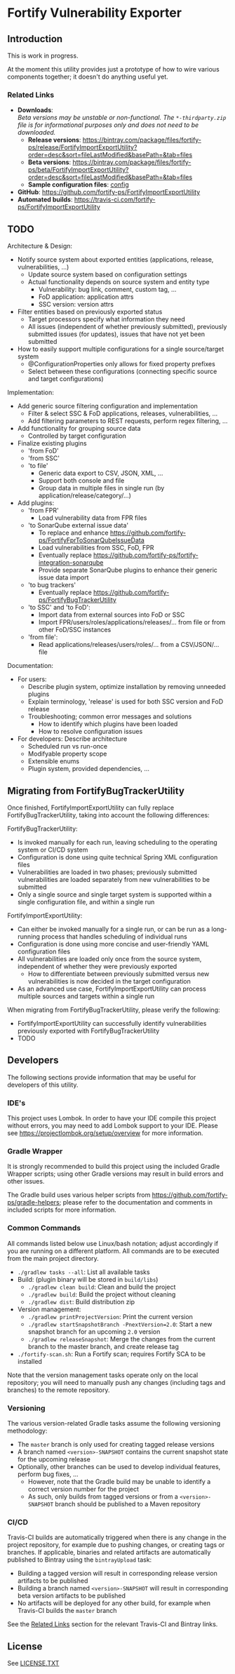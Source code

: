 <x-tag-head>
<x-tag-meta http-equiv="X-UA-Compatible" content="IE=edge"/>

<x-tag-script language="JavaScript"><!--
<X-INCLUDE url="https://cdn.jsdelivr.net/gh/highlightjs/cdn-release@10.0.0/build/highlight.min.js"/>
--></x-tag-script>

<x-tag-script language="JavaScript"><!--
<X-INCLUDE url="https://ajax.googleapis.com/ajax/libs/jquery/3.4.1/jquery.min.js" />
--></x-tag-script>

<x-tag-script language="JavaScript"><!--
<X-INCLUDE url="${gradleHelpersLocation}/spa_readme.js" />
--></x-tag-script>

<x-tag-style><!--
<X-INCLUDE url="https://cdn.jsdelivr.net/gh/highlightjs/cdn-release@10.0.0/build/styles/github.min.css" />
--></x-tag-style>

<x-tag-style><!--
<X-INCLUDE url="${gradleHelpersLocation}/spa_readme.css" />
--></x-tag-style>
</x-tag-head>

# Fortify Vulnerability Exporter

## Introduction

This is work in progress. 

At the moment this utility provides just a prototype of how to wire various components
together; it doesn't do anything useful yet.
  
### Related Links

* **Downloads**:  
  _Beta versions may be unstable or non-functional. The `*-thirdparty.zip` file is for informational purposes only and does not need to be downloaded._
	* **Release versions**: https://bintray.com/package/files/fortify-ps/release/FortifyImportExportUtility?order=desc&sort=fileLastModified&basePath=&tab=files  
	* **Beta versions**: https://bintray.com/package/files/fortify-ps/beta/FortifyImportExportUtility?order=desc&sort=fileLastModified&basePath=&tab=files
	* **Sample configuration files**: [config](config)
* **GitHub**: https://github.com/fortify-ps/FortifyImportExportUtility
* **Automated builds**: https://travis-ci.com/fortify-ps/FortifyImportExportUtility


## TODO

Architecture & Design:

* Notify source system about exported entities (applications, release, vulnerabilities, ...)
    * Update source system based on configuration settings 
    * Actual functionality depends on source system and entity type
        * Vulnerability: bug link, comment, custom tag, ...
        * FoD application: application attrs
        * SSC version: version attrs
* Filter entities based on previously exported status
	* Target processors specify what information they need
	* All issues (independent of whether previously submitted), previously submitted issues (for updates), issues that have not yet been submitted
* How to easily support multiple configurations for a single source/target system
    * @ConfigurationProperties only allows for fixed property prefixes
    * Select between these configurations (connecting specific source and target configurations) 

Implementation:

* Add generic source filtering configuration and implementation
    * Filter & select SSC & FoD applications, releases, vulnerabilities, ...
    * Add filtering parameters to REST requests, perform regex filtering, ...
* Add functionality for grouping source data
    * Controlled by target configuration
* Finalize existing plugins
    * 'from FoD'
    * 'from SSC'
    * 'to file'
        * Generic data export to CSV, JSON, XML, ...
        * Support both console and file
        * Group data in multiple files in single run (by application/release/category/...)
* Add plugins:
    * 'from FPR'
        * Load vulnerability data from FPR files
    * 'to SonarQube external issue data'
        * To replace and enhance https://github.com/fortify-ps/FortifyFprToSonarQubeIssueData
        * Load vulnerabilities from SSC, FoD, FPR
        * Eventually replace https://github.com/fortify-ps/fortify-integration-sonarqube
        * Provide separate SonarQube plugins to enhance their generic issue data import
    * 'to bug trackers'
        * Eventually replace https://github.com/fortify-ps/FortifyBugTrackerUtility
    * 'to SSC' and 'to FoD': 
        * Import data from external sources into FoD or SSC
        * Import FPR/users/roles/applications/releases/... from file or from other FoD/SSC instances
    * 'from file': 
        * Read applications/releases/users/roles/... from a CSV/JSON/... file


Documentation:

* For users: 
    * Describe plugin system, optimize installation by removing unneeded plugins
	* Explain terminology, 'release' is used for both SSC version and FoD release
	* Troubleshooting; common error messages and solutions
	    * How to identify which plugins have been loaded
		* How to resolve configuration issues
* For developers: Describe architecture
	* Scheduled run vs run-once
	* Modifyable property scope
	* Extensible enums
	* Plugin system, provided dependencies, ...
	

## Migrating from FortifyBugTrackerUtility

Once finished, FortifyImportExportUtility can fully replace FortifyBugTrackerUtility, taking into account
the following differences:

FortifyBugTrackerUtility:
* Is invoked manually for each run, leaving scheduling to the operating system or CI/CD system
* Configuration is done using quite technical Spring XML configuration files
* Vulnerabilities are loaded in two phases; previously submitted vulnerabilities are loaded separately from new vulnerabilities to be submitted
* Only a single source and single target system is supported within a single configuration file, and within a single run

FortifyImportExportUtility:
* Can either be invoked manually for a single run, or can be run as a long-running process that handles scheduling of individual runs
* Configuration is done using more concise and user-friendly YAML configuration files
* All vulnerabilities are loaded only once from the source system, independent of whether they were previously exported
    * How to differentiate between previously submitted versus new vulnerabilities is now decided in the target configuration
* As an advanced use case, FortifyImportExportUtility can process multiple sources and targets within a single run
	
When migrating from FortifyBugTrackerUtility, please verify the following:
* FortifyImportExportUtility can successfully identify vulnerabilities previously exported with FortifyBugTrackerUtility
* TODO


## Developers

The following sections provide information that may be useful for developers of this utility.

### IDE's

This project uses Lombok. In order to have your IDE compile this project without errors, 
you may need to add Lombok support to your IDE. Please see https://projectlombok.org/setup/overview 
for more information.

### Gradle Wrapper

It is strongly recommended to build this project using the included Gradle Wrapper
scripts; using other Gradle versions may result in build errors and other issues.

The Gradle build uses various helper scripts from https://github.com/fortify-ps/gradle-helpers;
please refer to the documentation and comments in included scripts for more information. 

### Common Commands

All commands listed below use Linux/bash notation; adjust accordingly if you
are running on a different platform. All commands are to be executed from
the main project directory.

* `./gradlew tasks --all`: List all available tasks
* Build: (plugin binary will be stored in `build/libs`)
	* `./gradlew clean build`: Clean and build the project
	* `./gradlew build`: Build the project without cleaning
	* `./gradlew dist`: Build distribution zip
* Version management:
	* `./gradlew printProjectVersion`: Print the current version
	* `./gradlew startSnapshotBranch -PnextVersion=2.0`: Start a new snapshot branch for an upcoming `2.0` version
	* `./gradlew releaseSnapshot`: Merge the changes from the current branch to the master branch, and create release tag
* `./fortify-scan.sh`: Run a Fortify scan; requires Fortify SCA to be installed

Note that the version management tasks operate only on the local repository; you will need to manually
push any changes (including tags and branches) to the remote repository.

### Versioning

The various version-related Gradle tasks assume the following versioning methodology:

* The `master` branch is only used for creating tagged release versions
* A branch named `<version>-SNAPSHOT` contains the current snapshot state for the upcoming release
* Optionally, other branches can be used to develop individual features, perform bug fixes, ...
	* However, note that the Gradle build may be unable to identify a correct version number for the project
	* As such, only builds from tagged versions or from a `<version>-SNAPSHOT` branch should be published to a Maven repository

### CI/CD

Travis-CI builds are automatically triggered when there is any change in the project repository,
for example due to pushing changes, or creating tags or branches. If applicable, binaries and related 
artifacts are automatically published to Bintray using the `bintrayUpload` task:

* Building a tagged version will result in corresponding release version artifacts to be published
* Building a branch named `<version>-SNAPSHOT` will result in corresponding beta version artifacts to be published
* No artifacts will be deployed for any other build, for example when Travis-CI builds the `master` branch

See the [Related Links](#related-links) section for the relevant Travis-CI and Bintray links.


## License
<x-insert text="<!--"/>

See [LICENSE.TXT](LICENSE.TXT)

<x-insert text="-->"/>

<x-include url="file:LICENSE.TXT"/>
